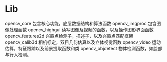 Lib
=============
opencv_core 包含核心功能，底层数据结构和算法函数
opencv_imgproc 包含图像处理函数
opencv_highgui 读写图像及视频的函数，以及操作图形界面函数
opencv_features2d 兴趣点检测子，描述子，以及兴趣点匹配框架
opencv_calib3d 相机标定，双目几何估算以及立体视觉函数
opencv_video 运动估算，特征跟踪以及前景提取函数和类
opencv_objdetect 物体检测函数，如脸部与行人检测。